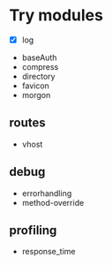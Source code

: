 # Try modules 
 * [x] log
 * baseAuth
 * compress
 * directory
 * favicon
 * morgon
 ## routes
 * vhost


## debug
 * errorhandling
 * method-override



## profiling
 * response_time
